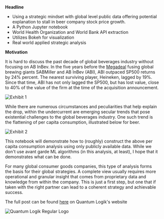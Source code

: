 **Headline**
- Using a strategic mindset with global level public data offering potential explanation to stall in beer company stock price growth.
- A Python Jupyter notebook 
- World Health Organization and World Bank API extraction  
- Utilizes Bokeh for visualization
- Real world applied strategic analysis

**Motivation**

It is hard to discuss the past decade of global beverages industry without focusing on AB InBev. In the five years before the [Megadeal](https://www.forbes.com/sites/taranurin/2016/10/10/its-final-ab-inbev-closes-on-deal-to-buy-sabmiller/?sh=13f5a385432c) fusing global brewing giants SABMiller and AB InBev (ABI), ABI outpaced SP500 returns by 24% percent. The nearest surviving player, Heineken, lagged by 19%. Since that time, ABI has not only lagged the SP500, but has lost value, close to 40% of the value of the firm at the time of the acquisition announcement.

![Exhibit 1](https://user-images.githubusercontent.com/13277597/120051491-b1fcb500-bfd5-11eb-8ad8-bbe7c95c62f8.png)

While there are numerous circumstances and peculiarities that help explain the drop, within the undercurrent are emerging secular trends that pose existential challenges to the global beverages industry. One such trend is the flattening of per capita consumption, illustrated below for beer. 


 ![Exhibit 2](https://user-images.githubusercontent.com/13277597/120051681-6dbde480-bfd6-11eb-9735-f60bd38bd0d1.png)

This notebook will demonstrate how to (roughly) construct the above per capita consumption analysis using only publicly available data. While we don't use avant garde ML algorithms (in this analysis, at least), I hope that it demonstrates what can be done.
 
For many global consumer goods companies, this type of analysis forms the basis for their global strategies. A complete view usually requires more operational and granular insight that comes from proprietary data and knowledge from within the company. This is just a first step, but one that if taken with the right partner can lead to a coherent strategy and achievable success. 

The full post can be found [here](https://quantumlogik.com/2021/05/28/qlc-perspectives-the-five-existential-challenges-to-global-beverages/) on Quantum Logik's website

![Quantum Logik Regular Logo](https://user-images.githubusercontent.com/13277597/120051988-e70a0700-bfd7-11eb-88f0-1c4949831672.png)
